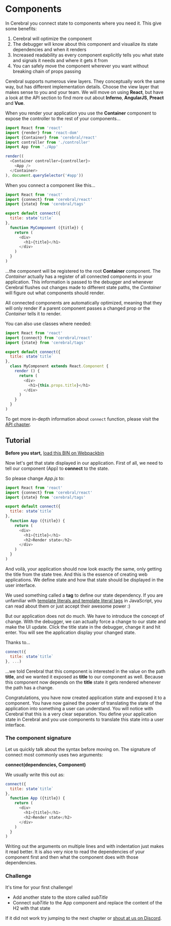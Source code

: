 # Components

In Cerebral you connect state to components where you need it. This give some benefits:

1. Cerebral will optimize the component
2. The debugger will know about this component and visualize its state dependencies and when it renders
3. Increased readability as every component explicitly tells you what state and signals it needs and where it gets it from
4. You can safely move the component wherever you want without breaking chain of props passing

Cerebral supports numerous view layers. They conceptually work the same way, but has different implementation details. Choose the view layer that makes sense to you and your team. We will move on using **React**, but have a look at the API section to find more out about **Inferno**, **AngularJS**, **Preact** and **Vue**.

When you render your application you use the **Container** component to expose the controller to the rest of your components...

```js
import React from 'react'
import {render} from 'react-dom'
import {Container} from 'cerebral/react'
import controller from './controller'
import App from './App'

render((
  <Container controller={controller}>
    <App />
  </Container>
), document.querySelector('#app'))
```

When you connect a component like this...

```js
import React from 'react'
import {connect} from 'cerebral/react'
import {state} from 'cerebral/tags'

export default connect({
  title: state`title`
},
  function MyComponent ({title}) {
    return (
      <div>
        <h1>{title}</h1>
      </div>
    )
  }
)
```

...the component will be registered to the root **Container** component. The *Container* actually has a register of all connected components in your application. This information is passed to the debugger and whenever Cerebral flushes out changes made to different state paths, the *Container* will figure out what components should render.

All connected components are automatically optimized, meaning that they will only render if a parent component passes a changed prop or the *Container* tells it to render.

You can also use classes where needed:

```js
import React from 'react'
import {connect} from 'cerebral/react'
import {state} from 'cerebral/tags'

export default connect({
  title: state`title`
},
  class MyComponent extends React.Component {
    render () {
      return (
        <div>
          <h1>{this.props.title}</h1>
        </div>
      )
    }
  }
)
```

To get more in-depth information about `connect` function, please visit the [API chapter](http://cerebraljs.com/docs/api/components.html).

## Tutorial

**Before you start,** [load this BIN on Webpackbin](https://www.webpackbin.com/bins/-KdBDYEXCVwtPoaMAXgJ)

Now let's get that state displayed in our application.
First of all, we need to tell our component (App) to **connect** to the state.

So please change *App.js* to:

```js
import React from 'react'
import {connect} from 'cerebral/react'
import {state} from 'cerebral/tags'

export default connect({
  title: state`title`
},
  function App ({title}) {
    return (
      <div>
        <h1>{title}</h1>
        <h2>Render state</h2>
      </div>
    )
  }
)
```

And voilà, your application should now look exactly the same, only getting the title from the state tree. And this is the essence of creating web applications. We define state and how that state should be displayed in the user interface.

We used something called a **tag** to define our state dependency. If you are unfamiliar with [template literals and template literal tags](https://developer.mozilla.org/en-US/docs/Web/JavaScript/Reference/Template_literals) in JavaScript, you can read about them or just accept their awesome power :)

But our application does not do much. We have to introduce the concept of change. With the debugger, we can actually force a change to our state and make the UI update. Click the title state in the debugger, change it and hit enter. You will see the application display your changed state.

Thanks to...
```js
connect({
  title: state`title`
}, ...)
```
...we told Cerebral that this component is interested in the value on the path **title**, and we wanted it exposed as **title** to our component as well. Because this component now depends on the **title** state it gets rendered whenever the path has a change.

Congratulations, you have now created application state and exposed it to a component. You have now gained the power of translating the state of the application into something a user can understand. You will notice with Cerebral that this is a very clear separation. You define your application state in Cerebral and you use components to translate this state into a user interface.

### The component signature
Let us quickly talk about the syntax before moving on. The signature of connect most commonly uses two arguments:

**connect(dependencies, Component)**

We usually write this out as:

```js
connect({
  title: state`title`
},
  function App ({title}) {
    return (
      <div>
        <h1>{title}</h1>
        <h2>Render state</h2>
      </div>
    )
  }
)
```

Writing out the arguments on multiple lines and with indentation just makes it read better. It is also very nice to read the dependencies of your component first and then what the component does with those dependencies.

### Challenge

It's time for your first challenge!

- Add another state to the store called *subTitle*
- Connect *subTitle* to the App component and replace the content of the H2 with that state

If it did not work try jumping to the next chapter or [shout at us on Discord](https://discord.gg/0kIweV4bd2bwwsvH).
